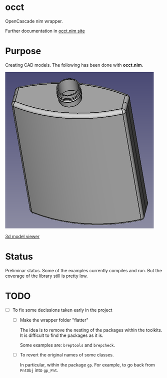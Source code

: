 # occt
OpenCascade nim wrapper.

Further documentation in [occt.nim site](https://mantielero.github.io/occt-site/)

# Purpose
Creating CAD models. The following has been done with **occt.nim**.

![](./examples/bottle.png)

[3d model viewer](https://3dviewer.net/embed.html#model=https://raw.githubusercontent.com/mantielero/occt.nim/main/examples/bottle.stp$camera=-8.39009,-87.10222,124.60955,0.00000,0.00000,38.50000,0.00000,1.00000,0.00000,45.00000$cameramode=perspective$envsettings=fishermans_bastion,off$backgroundcolor=255,255,255,255$defaultcolor=200,200,200$edgesettings=off,0,0,0,1)


# Status
Preliminar status. Some of the examples currently compiles and run. But the coverage of the library still is pretty low.

# TODO
- [ ] To fix some decissions taken early in the project

  - [ ] Make the wrapper folder "flatter" 
   
    The idea is to remove the nesting of the packages within the toolkits. It 
    is difficult to find the packages as it is.

    Some examples are: `breptools` and `brepcheck`.    

  - [ ] To revert the original names of some classes. 
    
    In particular, within the package `gp`. For example, to go back from `PntObj`
    into `gp_Pnt`.